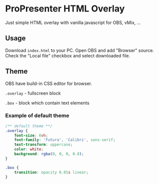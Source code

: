 # ProPresenter HTML Overlay

Just simple HTML overlay with vanilla javascript for OBS, vMix, ...


## Usage

Download `index.html` to your PC. Open OBS and add "Browser" source. Check the "Local file" checkbox and select downloaded file.


## Theme

OBS have build-in CSS editor for browser.

`.overlay` - fullscreen block

`.box` - block which contain text elements


### Example of default theme

```css
/** default theme **/
.overlay {
    font-size: 6vh;
    font-family: 'Futura', 'Calibri', sans-serif;
    text-transform: uppercase;
    color: white;
    background: rgba(0, 0, 0, 0.8);
}

.box {
    transition: opacity 0.01s linear;
}
```